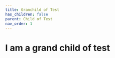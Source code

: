 ```yaml
---
title: Granchild of Test
has_children: false
parent: Child of Test
nav_order: 1
---
```


# I am a grand child of test
